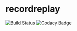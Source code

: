 # recordreplay

[![Build Status](https://travis-ci.org/timpeeters/recordreplay.svg?branch=master)](https://travis-ci.org/timpeeters/recordreplay) [![Codacy Badge](https://api.codacy.com/project/badge/Grade/5bd14ac5ca074eb2b3e715fb4a1aa382)](https://www.codacy.com/app/Schackman/recordreplay?utm_source=github.com&amp;utm_medium=referral&amp;utm_content=timpeeters/recordreplay&amp;utm_campaign=Badge_Grade)
